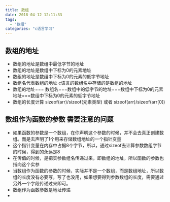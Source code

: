```yaml
---
title: 数组
date: 2018-04-12 12:11:33
tags: 
  - "数组"
categories: "c语言学习"
---
```

## 数组的地址

- 数组的地址是数组中最低字节的地址
- 数组的地址是数组中下标为0的元素地址
- 数组的地址是数组中下标为0的元素的低字节地址
- 数组名代表数组的地址 c语言的数组名中存储的是数组的地址
- 数组的地址=== 数组名===数组中的低字节的地址===数组中下标为0的元素地址===数组中下标为0的元素的低字节地址
- 数组的长度计算 sizeof(arr)/sizeof(元素类型) 或者 sizeof(arr)/sizeof(arr[0])

## 数组作为函数的参数 需要注意的问题
- 如果函数的参数是一个数组，在你声明这个参数的时候，并不会去真正创建数组。而是去声明了1个用来存储数组地址的一个指针变量
- 这个指针变量在内存中占据8个字节，所以，通过sizeof去计算参数数组字节的时候，得到的永远是8
- 在传值的时候，是把实参数组名传递过来，即数组的地址，所以函数的参数也指向这个实参
- 当数组作为函数的参数的时候，实际并不是一个数组，而是数组地址，所以数组的长度没有必要写，写了也没用，如果想要得到参数数组的长度，需要通过另外一个字段传递过来即可。
- 数组作为函数参数是地址传递
- 